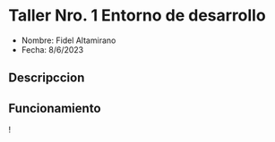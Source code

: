 # Taller Nro. 1 Entorno de desarrollo

- Nombre: Fidel Altamirano
- Fecha: 8/6/2023

## Descripccion 

## Funcionamiento 

!